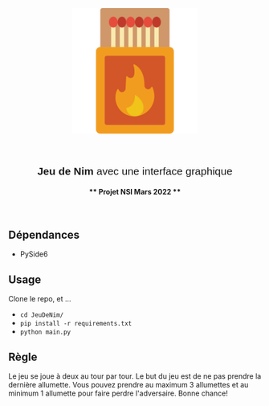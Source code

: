 <p align="center"><img width="250" alt="Jeu de Nim" src="images/logo_allumettes.png"></a></p>

<br/>


<h2 style="font-family: sans-serif; font-weight: normal;" align="center"><strong>Jeu de Nim</strong> avec une interface graphique</h2>

<h4 align="center">** Projet NSI Mars 2022 **</h4>
<br/>

## Dépendances

- PySide6

## Usage

Clone le repo, et ...

- `cd JeuDeNim/`
- `pip install -r requirements.txt`
- `python main.py`

## Règle

Le jeu se joue à deux au tour par tour. Le but du jeu est de ne pas prendre la dernière allumette. Vous pouvez prendre au maximum 3 allumettes et au minimum 1 allumette pour faire perdre l'adversaire.
Bonne chance!